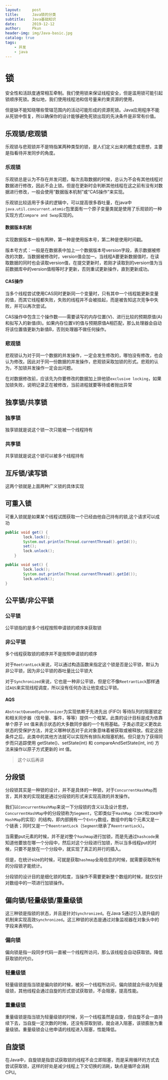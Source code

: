 ```yaml
---
layout:     post
title:      Java锁的分类
subtitle:   Java基础知识
date:       2019-12-12
author:     Pkun
header-img: img/Java-basic.jpg
catalog: true
tags:
    - 并发
    - java
---
```


# 锁

安全性和活跃度通常相互牵制。我们使用锁来保证线程安全，但是滥用锁可能引起锁顺序死锁。类似地，我们使用线程池和信号量来约束资源的使用，

但是缺不能知晓哪些管辖范围内的活动可能形成的资源死锁。Java应用程序不能从死锁中恢复，所以确保你的设计能够避免死锁出现的先决条件是非常有价值。

## 乐观锁/悲观锁

乐观锁与悲观锁并不是特指某两种类型的锁，是人们定义出来的概念或思想，主要是指看待并发同步的角度。

### 乐观锁

乐观锁总是认为不存在并发问题，每次去取数据的时候，总认为不会有其他线程对数据进行修改，因此不会上锁。但是在更新时会判断其他线程在这之前有没有对数据进行修改，一般会使用“数据版本机制”或“CAS操作”来实现。

乐观锁比较适用于多读的逻辑中，可以提高很多吞吐量，在java中`java.util.concurrent.atomic`包里面有一个原子变量类就是使用了乐观锁的一种实现方式`Compare and Swap`实现的。


#### 数据版本机制

实现数据版本一般有两种，第一种是使用版本号，第二种是使用时间戳。

版本号方式：一般是在数据表中加上一个数据版本号version字段，表示数据被修改的次数，当数据被修改时，version值会加一。当线程A要更新数据值时，在读取数据的同时也会读取version值，在提交更新时，若刚才读取到的version值为当前数据库中的version值相等时才更新，否则重试更新操作，直到更新成功。


#### CAS操作

当多个线程尝试使用CAS同时更新同一个变量时，只有其中一个线程能更新变量的值，而其它线程都失败，失败的线程并不会被挂起，而是被告知这次竞争中失败，并可以再次尝试。

CAS操作中包含三个操作数——需要读写的内存位置(V)、进行比较的预期原值(A)和拟写入的新值(B)。如果内存位置V的值与预期原值A相匹配，那么处理器会自动将该位置值更新为新值B，否则处理器不做任何操作。


### 悲观锁

悲观锁认为对于同一个数据的并发操作，一定会发生修改的，哪怕没有修改，也会认为修改。因此对于同一份数据的并发操作，悲观锁采取加锁的形式。悲观的认为，不加锁并发操作一定会出问题。

在对数据修改前，应该先为你要修改的数据加上排他锁`exclusive locking`，如果加锁失败，说明记录正在被修改，当前进程就要等待或者抛出异常

## 独享锁/共享锁

### 独享锁

独享锁就是说这个锁一次只能被一个线程持有

### 共享锁

共享锁就是说这个锁可以被多个线程持有


## 互斥锁/读写锁

这两个锁就是上面两种广义锁的具体实现

## 可重入锁

可重入锁就是如果某个线程试图获取一个已经由他自己持有的锁,这个请求可以成功

```java
public void get() {
        lock.lock();
        System.out.println(Thread.currentThread().getId());
        set();
        lock.unlock();
    }

public void set() {
        lock.lock();
        System.out.println(Thread.currentThread().getId());
        lock.unlock();
}
```

## 公平锁/非公平锁

### 公平锁

公平锁指的是多个线程按照申请锁的顺序来获取锁

### 非公平锁

多个线程获取锁的顺序并不是按照申请锁的顺序

对于`ReetrantLock`来说，可以通过构造函数来指定这个锁是否是公平锁，默认为非公平锁，因为非公平锁的吞吐量比公平锁大

对于`Synchronized`来说，它也是一种非公平锁，但是它不像`ReetrantLock`那样通过`AQS`来实现线程调度，所以没有任何办法让他变成公平锁。

#### AQS

`AbstractQueuedSynchronizer`为实现依赖于先进先出 (FIFO) 等待队列的阻塞锁定和相关同步器（信号量、事件，等等）提供一个框架。此类的设计目标是成为依靠单个原子 int 值来表示状态的大多数同步器的一个有用基础。子类必须定义更改此状态的受保护方法，并定义哪种状态对于此对象意味着被获取或被释放。假定这些条件之后，此类中的其他方法就可以实现所有排队和阻塞机制。但只是为了获得同步而只追踪使用 getState()、setState(int) 和 compareAndSetState(int, int) 方法来操作以原子方式更新的 int 值。


> 这个以后再讲

## 分段锁



分段锁其实是一种锁的设计，并不是具体的一种锁，对于`ConcurrentHashMap`而言，其并发的实现就是通过分段锁的形式来实现高效的并发操作。

我们以`ConcurrentHashMap`来说一下分段锁的含义以及设计思想，`ConcurrentHashMap`中的分段锁称为`Segment`，它即类似于`HashMap`（`JDK7`和`JDK8`中`HashMap`的实现）的结构，即内部拥有一个`Entry`数组，数组中的每个元素又是一个链表；同时又是一个`ReentrantLock`（`Segment`继承了`ReentrantLock`）。

当需要put元素的时候，并不是对整个`hashmap`进行加锁，而是先通过`hashcode`来知道他要放在哪一个分段中，然后对这个分段进行加锁，所以当多线程put的时候，只要不是放在一个分段中，就实现了真正的并行的插入。

但是，在统计size的时候，可就是获取`hashmap`全局信息的时候，就需要获取所有的分段锁才能统计。

分段锁的设计目的是细化锁的粒度，当操作不需要更新整个数组的时候，就仅仅针对数组中的一项进行加锁操作。


## 偏向锁/轻量级锁/重量级锁

这三种锁是指锁的状态，并且是针对`Synchronized`。在Java 5通过引入锁升级的机制来实现高效`Synchronized`。这三种锁的状态是通过对象监视器在对象头中的字段来表明的。

### 偏向锁

偏向锁是指一段同步代码一直被一个线程所访问，那么该线程会自动获取锁。降低获取锁的代价。

### 轻量级锁

轻量级锁是指当锁是偏向锁的时候，被另一个线程所访问，偏向锁就会升级为轻量级锁，其他线程会通过自旋的形式尝试获取锁，不会阻塞，提高性能。

### 重量级锁

重量级锁是指当锁为轻量级锁的时候，另一个线程虽然是自旋，但自旋不会一直持续下去，当自旋一定次数的时候，还没有获取到锁，就会进入阻塞，该锁膨胀为重量级锁。重量级锁会让他申请的线程进入阻塞，性能降低。

## 自旋锁

在Java中，自旋锁是指尝试获取锁的线程不会立即阻塞，而是采用循环的方式去尝试获取锁，这样的好处是减少线程上下文切换的消耗，缺点是循环会消耗CPU。

